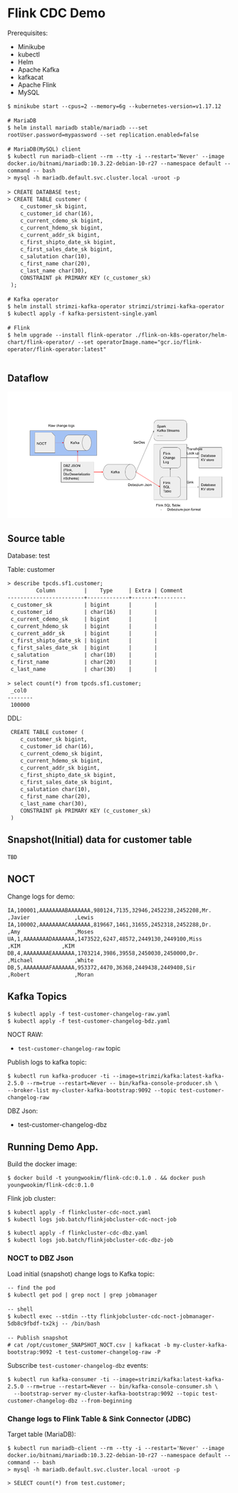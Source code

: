 # Flink CDC Demo

Prerequisites:
- Minikube
- kubectl
- Helm
- Apache Kafka
- kafkacat
- Apache Flink
- MySQL

```
$ minikube start --cpus=2 --memory=6g --kubernetes-version=v1.17.12

# MariaDB
$ helm install mariadb stable/mariadb ---set rootUser.password=mypassword --set replication.enabled=false

# MariaDB(MySQL) client
$ kubectl run mariadb-client --rm --tty -i --restart='Never' --image  docker.io/bitnami/mariadb:10.3.22-debian-10-r27 --namespace default --command -- bash
> mysql -h mariadb.default.svc.cluster.local -uroot -p

> CREATE DATABASE test;
> CREATE TABLE customer ( 
    c_customer_sk bigint,          
    c_customer_id char(16),        
    c_current_cdemo_sk bigint,     
    c_current_hdemo_sk bigint,     
    c_current_addr_sk bigint,      
    c_first_shipto_date_sk bigint, 
    c_first_sales_date_sk bigint,  
    c_salutation char(10),         
    c_first_name char(20),         
    c_last_name char(30),
    CONSTRAINT pk PRIMARY KEY (c_customer_sk)         
 );

# Kafka operator
$ helm install strimzi-kafka-operator strimzi/strimzi-kafka-operator
$ kubectl apply -f kafka-persistent-single.yaml

# Flink
$ helm upgrade --install flink-operator ./flink-on-k8s-operator/helm-chart/flink-operator/ --set operatorImage.name="gcr.io/flink-operator/flink-operator:latest"


```

## Dataflow

![](dataflow.png)

## Source table

Database: test

Table: customer

```
> describe tpcds.sf1.customer;
         Column         |    Type     | Extra | Comment 
------------------------+-------------+-------+---------
 c_customer_sk          | bigint      |       |         
 c_customer_id          | char(16)    |       |         
 c_current_cdemo_sk     | bigint      |       |         
 c_current_hdemo_sk     | bigint      |       |         
 c_current_addr_sk      | bigint      |       |         
 c_first_shipto_date_sk | bigint      |       |         
 c_first_sales_date_sk  | bigint      |       |         
 c_salutation           | char(10)    |       |         
 c_first_name           | char(20)    |       |         
 c_last_name            | char(30)    |       |         

> select count(*) from tpcds.sf1.customer;
 _col0  
--------
 100000 

```

DDL:
```
 CREATE TABLE customer ( 
    c_customer_sk bigint,          
    c_customer_id char(16),        
    c_current_cdemo_sk bigint,     
    c_current_hdemo_sk bigint,     
    c_current_addr_sk bigint,      
    c_first_shipto_date_sk bigint, 
    c_first_sales_date_sk bigint,  
    c_salutation char(10),         
    c_first_name char(20),         
    c_last_name char(30),
    CONSTRAINT pk PRIMARY KEY (c_customer_sk)         
 )         

```

## Snapshot(Initial) data for customer table

```
TBD
```

## NOCT

Change logs for demo:
```
IA,100001,AAAAAAAABAAAAAAA,980124,7135,32946,2452238,2452208,Mr.       ,Javier              ,Lewis                         
IA,100002,AAAAAAAACAAAAAAA,819667,1461,31655,2452318,2452288,Dr.       ,Amy                 ,Moses                         
UA,1,AAAAAAAADAAAAAAA,1473522,6247,48572,2449130,2449100,Miss      ,KIM             ,KIM                      
DB,4,AAAAAAAAEAAAAAAA,1703214,3986,39558,2450030,2450000,Dr.       ,Michael             ,White                         
DB,5,AAAAAAAAFAAAAAAA,953372,4470,36368,2449438,2449408,Sir       ,Robert              ,Moran 
```

## Kafka Topics

```
$ kubectl apply -f test-customer-changelog-raw.yaml
$ kubectl apply -f test-customer-changelog-bdz.yaml

```

NOCT RAW:
  - ```test-customer-changelog-raw``` topic

Publish logs to kafka topic:
```
$ kubectl run kafka-producer -ti --image=strimzi/kafka:latest-kafka-2.5.0 --rm=true --restart=Never -- bin/kafka-console-producer.sh \
--broker-list my-cluster-kafka-bootstrap:9092 --topic test-customer-changelog-raw

```
DBZ Json:
  - test-customer-changelog-dbz

## Running Demo App.

Build the docker image:
```
$ docker build -t youngwookim/flink-cdc:0.1.0 . && docker push youngwookim/flink-cdc:0.1.0

```

Flink job cluster:
```
$ kubectl apply -f flinkcluster-cdc-noct.yaml
$ kubectl logs job.batch/flinkjobcluster-cdc-noct-job
```

```
$ kubectl apply -f flinkcluster-cdc-dbz.yaml
$ kubectl logs job.batch/flinkjobcluster-cdc-dbz-job
```

### NOCT to DBZ Json

Load initial (snapshot) change logs to Kafka topic:
```
-- find the pod 
$ kubectl get pod | grep noct | grep jobmanager

-- shell
$ kubectl exec --stdin --tty flinkjobcluster-cdc-noct-jobmanager-5db8c9fbdf-tx2kj -- /bin/bash

-- Publish snapshot
# cat /opt/customer_SNAPSHOT_NOCT.csv | kafkacat -b my-cluster-kafka-bootstrap:9092 -t test-customer-changelog-raw -P

```

Subscribe ```test-customer-changelog-dbz``` events:
```
$ kubectl run kafka-consumer -ti --image=strimzi/kafka:latest-kafka-2.5.0 --rm=true --restart=Never -- bin/kafka-console-consumer.sh \
  --bootstrap-server my-cluster-kafka-bootstrap:9092 --topic test-customer-changelog-dbz --from-beginning

```

### Change logs to Flink Table & Sink Connector (JDBC)

Target table (MariaDB):
```
$ kubectl run mariadb-client --rm --tty -i --restart='Never' --image  docker.io/bitnami/mariadb:10.3.22-debian-10-r27 --namespace default --command -- bash
> mysql -h mariadb.default.svc.cluster.local -uroot -p

```

```
> SELECT count(*) from test.customer;

```
